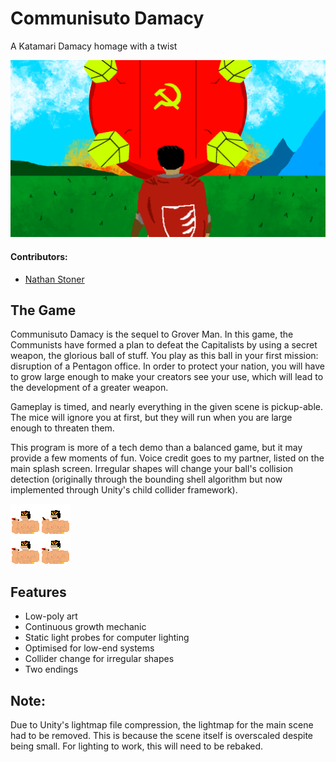 # Communisuto Damacy
A Katamari Damacy homage with a twist

<img src="Assets/Textures/goodEnd.png?raw=true"/>

#### Contributors:
* [Nathan Stoner](https://github.com/Naxhi)

## The Game

Communisuto Damacy is the sequel to Grover Man. In this game, the Communists have formed a plan to defeat the Capitalists by using a secret weapon, the glorious ball of stuff. You play as this ball in your first mission: disruption of a Pentagon office. In order to protect your nation, you will have to grow large enough to make your creators see your use, which will lead to the development of a greater weapon. 

Gameplay is timed, and nearly everything in the given scene is pickup-able. The mice will ignore you at first, but they will run when you are large enough to threaten them. 

This program is more of a tech demo than a balanced game, but it may provide a few moments of fun. Voice credit goes to my partner, listed on the main splash screen. Irregular shapes will change your ball's collision detection (originally through the bounding shell algorithm but now implemented through Unity's child collider framework).

<img src="Assets/Textures/voiceOverSprites.png?raw=true"/>

## Features
* Low-poly art
* Continuous growth mechanic
* Static light probes for computer lighting
* Optimised for low-end systems
* Collider change for irregular shapes
* Two endings

## Note:
Due to Unity's lightmap file compression, the lightmap for the main scene had to be removed. This is because the scene itself is overscaled despite being small. For lighting to work, this will need to be rebaked.
